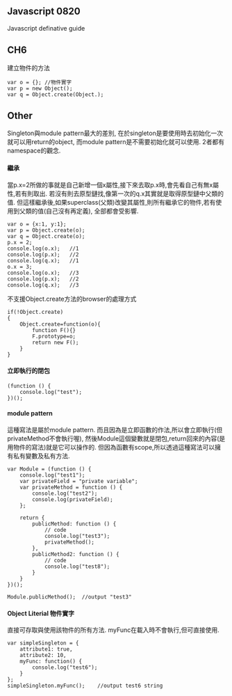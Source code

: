 Javascript 0820
----------

Javascript definative guide

## CH6
建立物件的方法


	var o = {};	//物件實字
	var p = new Object();
	var q = Object.create(Object.);

## Other
Singleton與module pattern最大的差別, 在於singleton是要使用時去初始化一次就可以用return的object, 而module pattern是不需要初始化就可以使用. 2者都有namespace的觀念.


#### 繼承

當p.x=2所做的事就是自己新增一個x屬性,接下來去取p.x時,會先看自己有無x屬性,若有則取出. 若沒有則去原型鏈找,像第一次的q.x其實就是取得原型鏈中父類的值.
但這樣繼承後,如果superclass(父類)改變其屬性,則所有繼承它的物件,若有使用到父類的值(自己沒有再定義), 全部都會受影響.

    var o = {x:1, y:1};
    var p = Object.create(o);
    var q = Object.create(o);
    p.x = 2;
    console.log(o.x);   //1
    console.log(p.x);   //2
    console.log(q.x);   //1
    o.x = 3;
    console.log(o.x);   //3
    console.log(p.x);   //2
    console.log(q.x);   //3

不支援Object.create方法的browser的處理方式

    if(!Object.create)
    {
        Object.create=function(o){
            function F(){}
            F.prototype=o;
            return new F();
        }
    }

#### 立即執行的閉包

    (function () {
        console.log("test");
    })();

#### module pattern

這種寫法是屬於module pattern. 而且因為是立即函數的作法,所以會立即執行(但privateMethod不會執行喔), 然後Module這個變數就是閉包,return回來的內容(是用物件的寫法)就是它可以操作的. 但因為函數有scope,所以透過這種寫法可以擁有私有變數及私有方法.

	var Module = (function () {
	    console.log("test1");
	    var privateField = "private variable";
	    var privateMethod = function () {
	        console.log("test2");
	        console.log(privateField);
	    };
	
	    return {
	        publicMethod: function () {
	            // code
	            console.log("test3");
	            privateMethod();
	        },
	        publicMethod2: function () {
	            // code
	            console.log("test8");
	        }
	    }
	})();

	Module.publicMethod();	//output "test3"

#### Object Literial 物件實字

直接可存取與使用該物件的所有方法. myFunc在載入時不會執行,但可直接使用.

	var simpleSingleton = {
	    attribute1: true,
	    attribute2: 10,
	    myFunc: function() {
	        console.log("test6");
	    }
	};
    simpleSingleton.myFunc();    //output test6 string

